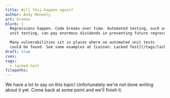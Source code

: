 ```yaml
---
title: Will this happen again?
author: Andy Meneely
art: broken
blurb: |
  Regressions happen. Code breaks over time. Automated testing, such as
  unit testing, can pay enormous dividends in preventing future regressions down the road.

  Many vulnerabilities sit in places where no automated unit tests
  could be found. See some examples at [Lesson: Lacked Test](/tags/lacked-test).
draft: true
cves:
tags:
  - lacked-test
filepaths:
---
```


We have a lot to say on this topic! Unfortunately we're not done writing about it yet. Come back at some point and we'll finish it.

